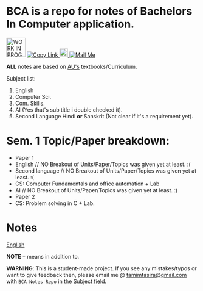  # BCA is a repo for notes of Bachelors In Computer application.

 
<img src="https://github.com/user-attachments/assets/2af14b81-b3ec-4239-af20-5377d759b0c1" alt="WORK IN PROGRESS" width="50"/> 
<a href="https://tinyurl.com/Notes-BCA">
  <img src="https://img.shields.io/badge/Copy__Link-brightgreen?style=for-the-badge&logo=link&logoColor=white" alt="Copy Link"/>
</a>
<a href="https://www.linkedin.com/in/tamimtasira">
  <img src="https://cdn-icons-png.flaticon.com/512/174/174857.png" alt="LinkedIn" width="22"/>
</a>
<a href="mailto:user@mail.com">
  <img src="https://img.shields.io/badge/Mail__Me-red?style=for-the-badge&logo=gmail&logoColor=white" alt="Mail Me"/>
</a>

 **ALL** notes are based on [AU's](https://www.andhrauniversity.edu.in/) textbooks/Curriculum.

Subject list:
1. English
2. Computer Sci.
3. Com. Skills.
4. AI (Yes that's sub title i double checked it).
5. Second Language Hindi **or** Sanskrit (Not clear if it's a requirement yet).
# Sem. 1 Topic/Paper breakdown:
- Paper 1
 - English // NO Breakout of Units/Paper/Topics was given yet at least. :( 
 - Second language // NO Breakout of Units/Paper/Topics was given yet at least. :( 
 - CS: Computer Fundamentals and office automation + Lab
 - AI // NO Breakout of Units/Paper/Topics was given yet at least. :(
- Paper 2
 - CS: Problem solving in C + Lab.

# Notes
[English](docs/English)

**NOTE** ```+``` means in addition to.

**WARNING**: This is a student-made project. If you see any mistakes/typos or want to give feedback then, please email me @ [tamimtasira@gmail.com](mailto:tamimtasira@gmail.com) with ```BCA Notes Repo``` in the [Subject field](https://www.cliently.com/blog/what-is-subject-in-email-with-examplev).   


